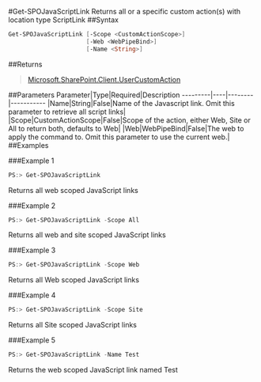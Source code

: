 #Get-SPOJavaScriptLink
Returns all or a specific custom action(s) with location type ScriptLink
##Syntax
```powershell
Get-SPOJavaScriptLink [-Scope <CustomActionScope>]
                      [-Web <WebPipeBind>]
                      [-Name <String>]
```


##Returns
>[Microsoft.SharePoint.Client.UserCustomAction](https://msdn.microsoft.com/en-us/library/microsoft.sharepoint.client.usercustomaction.aspx)

##Parameters
Parameter|Type|Required|Description
---------|----|--------|-----------
|Name|String|False|Name of the Javascript link. Omit this parameter to retrieve all script links|
|Scope|CustomActionScope|False|Scope of the action, either Web, Site or All to return both, defaults to Web|
|Web|WebPipeBind|False|The web to apply the command to. Omit this parameter to use the current web.|
##Examples

###Example 1
```powershell
PS:> Get-SPOJavaScriptLink
```
Returns all web scoped JavaScript links

###Example 2
```powershell
PS:> Get-SPOJavaScriptLink -Scope All
```
Returns all web and site scoped JavaScript links

###Example 3
```powershell
PS:> Get-SPOJavaScriptLink -Scope Web
```
Returns all Web scoped JavaScript links

###Example 4
```powershell
PS:> Get-SPOJavaScriptLink -Scope Site
```
Returns all Site scoped JavaScript links

###Example 5
```powershell
PS:> Get-SPOJavaScriptLink -Name Test
```
Returns the web scoped JavaScript link named Test
